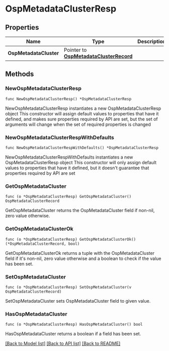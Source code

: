 # OspMetadataClusterResp

## Properties

Name | Type | Description | Notes
------------ | ------------- | ------------- | -------------
**OspMetadataCluster** | Pointer to [**OspMetadataClusterRecord**](OspMetadataClusterRecord.md) |  | [optional] 

## Methods

### NewOspMetadataClusterResp

`func NewOspMetadataClusterResp() *OspMetadataClusterResp`

NewOspMetadataClusterResp instantiates a new OspMetadataClusterResp object
This constructor will assign default values to properties that have it defined,
and makes sure properties required by API are set, but the set of arguments
will change when the set of required properties is changed

### NewOspMetadataClusterRespWithDefaults

`func NewOspMetadataClusterRespWithDefaults() *OspMetadataClusterResp`

NewOspMetadataClusterRespWithDefaults instantiates a new OspMetadataClusterResp object
This constructor will only assign default values to properties that have it defined,
but it doesn't guarantee that properties required by API are set

### GetOspMetadataCluster

`func (o *OspMetadataClusterResp) GetOspMetadataCluster() OspMetadataClusterRecord`

GetOspMetadataCluster returns the OspMetadataCluster field if non-nil, zero value otherwise.

### GetOspMetadataClusterOk

`func (o *OspMetadataClusterResp) GetOspMetadataClusterOk() (*OspMetadataClusterRecord, bool)`

GetOspMetadataClusterOk returns a tuple with the OspMetadataCluster field if it's non-nil, zero value otherwise
and a boolean to check if the value has been set.

### SetOspMetadataCluster

`func (o *OspMetadataClusterResp) SetOspMetadataCluster(v OspMetadataClusterRecord)`

SetOspMetadataCluster sets OspMetadataCluster field to given value.

### HasOspMetadataCluster

`func (o *OspMetadataClusterResp) HasOspMetadataCluster() bool`

HasOspMetadataCluster returns a boolean if a field has been set.


[[Back to Model list]](../README.md#documentation-for-models) [[Back to API list]](../README.md#documentation-for-api-endpoints) [[Back to README]](../README.md)


